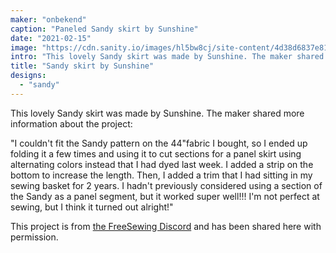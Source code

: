 ```yaml
---
maker: "onbekend"
caption: "Paneled Sandy skirt by Sunshine"
date: "2021-02-15"
image: "https://cdn.sanity.io/images/hl5bw8cj/site-content/4d38d6837e8125276522abb62d44a99e191fd8a0-1477x1969.jpg"
intro: "This lovely Sandy skirt was made by Sunshine. The maker shared more information about the project:"
title: "Sandy skirt by Sunshine"
designs:
  - "sandy"
---
```



This lovely Sandy skirt was made by Sunshine. The maker shared more information about the project:

"I couldn't fit the Sandy pattern on the 44"fabric I bought, so I ended up folding it a few times and using it to cut sections for a panel skirt using alternating colors instead that I had dyed last week. I added a strip on the bottom to increase the length. Then, I added a  trim that I had sitting in my sewing basket for 2 years. I hadn't previously considered using a section of the Sandy as a panel segment, but it worked super well!!! I'm not perfect at sewing, but I think it turned out alright!"

<Note>

This project is from [the FreeSewing Discord](https://discord.freesewing.org/) and has been shared here with permission.

</Note>

